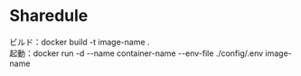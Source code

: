 # Sharedule
ビルド：docker build -t image-name .  
起動：docker run -d --name container-name --env-file ./config/.env image-name